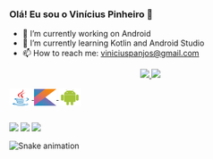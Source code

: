 ### Olá! Eu sou o Vinícius Pinheiro 👋


- 🔭 I’m currently working on Android
- 🌱 I’m currently learning Kotlin and Android Studio
- 📫 How to reach me: viniciuspanjos@gmail.com

<div align="center">
  <a href="https://github.com/vinipanjos">
  <img height="180em" src="https://github-readme-stats.vercel.app/api?username=vinipanjos&show_icons=true&theme=dark&include_all_commits=true&count_private=true"/>
  <img height="180em" src="https://github-readme-stats.vercel.app/api/top-langs/?username=vinipanjos&layout=compact&langs_count=7&theme=dark"/>
</div>
  
 <div style="display: inline_block"><br>
  <img align="center" alt="Vini-Java" height="30" width="40" src="https://raw.githubusercontent.com/devicons/devicon/master/icons/java/java-original.svg">
  <img align="center" alt="Vini-Kotlin" height="30" width="40" src="https://raw.githubusercontent.com/devicons/devicon/master/icons/kotlin/kotlin-original.svg">
  <img align="center" alt="Vini-Android" height="30" width="40" src="https://raw.githubusercontent.com/devicons/devicon/master/icons/android/android-original.svg">
</div>
  
  ##
  
<div> 
  <a href="https://instagram.com/vinipanjos" target="_blank"><img src="https://img.shields.io/badge/-Instagram-%23E4405F?style=for-the-badge&logo=instagram&logoColor=white" target="_blank"></a>
  <a href = "mailto:viniciuspanjos@gmail.com"><img src="https://img.shields.io/badge/-Gmail-%23333?style=for-the-badge&logo=gmail&logoColor=white" target="_blank"></a>
  <a href="https://www.linkedin.com/in/engviniciuspanjos" target="_blank"><img src="https://img.shields.io/badge/-LinkedIn-%230077B5?style=for-the-badge&logo=linkedin&logoColor=white" target="_blank"></a> 
 
  ![Snake animation](https://github.com/vinipanjos/vinipanjos/blob/output/github-contribution-grid-snake.svg)
 
</div>
